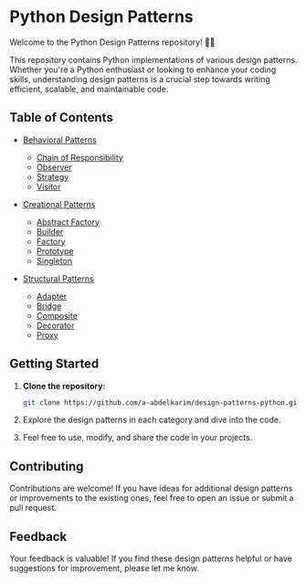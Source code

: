 # Python Design Patterns

Welcome to the Python Design Patterns repository! 🐍✨

This repository contains Python implementations of various design patterns. Whether you're a Python enthusiast or looking to enhance your coding skills, understanding design patterns is a crucial step towards writing efficient, scalable, and maintainable code.

## Table of Contents

- [Behavioral Patterns](https://github.com/a-abdelkarim/design-patterns-python/tree/main/behavioural_patterns)
  - [Chain of Responsibility](behavioral_patterns/chain.py)
  - [Observer](behavioral_patterns/observer.py)
  - [Strategy](behavioral_patterns/strategy.py)
  - [Visitor](behavioral_patterns/visitor.py)

- [Creational Patterns](#creational_patterns)
  - [Abstract Factory](creational_patterns/abstract_factory.py)
  - [Builder](creational_patterns/builder.py)
  - [Factory](creational_patterns/factory.py)
  - [Prototype](creational_patterns/prototype.py)
  - [Singleton](creational_patterns/singleton.py)

- [Structural Patterns](#structural_patterns)
  - [Adapter](structural_patterns/adapter.py)
  - [Bridge](structural_patterns/bridge.py)
  - [Composite](structural_patterns/composite.py)
  - [Decorator](structural_patterns/decorator.py)
  - [Proxy](structural_patterns/proxy.py)

## Getting Started

1. **Clone the repository:**

    ```bash
    git clone https://github.com/a-abdelkarim/design-patterns-python.git
    ```

2. Explore the design patterns in each category and dive into the code.

3. Feel free to use, modify, and share the code in your projects.

## Contributing

Contributions are welcome! If you have ideas for additional design patterns or improvements to the existing ones, feel free to open an issue or submit a pull request.

## Feedback

Your feedback is valuable! If you find these design patterns helpful or have suggestions for improvement, please let me know.

